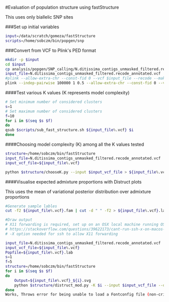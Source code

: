 #Evaluation of population structure using fastStructure

This uses only biallelic SNP sites

###Set up initial variables

```bash
input=/data/scratch/gomeza/fastStructure
scripts=/home/sobczm/bin/popgen/snp
```

###Convert from VCF to Plink's PED format

```bash
mkdir -p $input
cd $input
cp analysis/popgen/SNP_calling/N.ditissima_contigs_unmasked_filtered.recode_annotated.vcf .
input_file=N.ditissima_contigs_unmasked_filtered.recode_annotated.vcf
#plink --allow-extra-chr --const-fid 0 --vcf $input_file --recode --make-bed --out ${input_file%.vcf} > ${input_file%.vcf}.log
plink --indep-pairwise 100000 1 0.5 --allow-extra-chr --const-fid 0 --vcf $input_file --make-bed --recode --out ${input_file%.vcf} > ${input_file%.vcf}.log
```

####Test various K values (K represents model complexity)

```bash
# Set minimum number of considered clusters
s=1
# Set maximum number of considered clusters
f=10
for i in $(seq $s $f)
do
qsub $scripts/sub_fast_structure.sh ${input_file%.vcf} $i
done
```

####Choosing model complexity (K) among all the K values tested

```bash
structure=/home/sobczm/bin/fastStructure
input_file=N.ditissima_contigs_unmasked_filtered.recode_annotated.vcf
input_vcf_file=${input_file%.vcf}

python $structure/chooseK.py --input $input_vcf_file > ${input_file%.vcf}_K_choice
```

####Visualise expected admixture proportions with Distruct plots

This uses the mean of variational posterior distribution over admixture proportions

```bash
#Generate sample lables
cut -f2 ${input_file%.vcf}.fam | cut -d " " -f2 > ${input_file%.vcf}.lab

#Draw output
# X11 forwarding is required, set up on an OSX local machine running OSX v10.13.4 using:
# https://stackoverflow.com/questions/39622173/cant-run-ssh-x-on-macos-sierra
# -X option needed for ssh to allow X11 forwarding

input_file=N.ditissima_contigs_unmasked_filtered.recode_annotated.vcf
input_vcf_file=${input_file%.vcf}
Popfile=${input_file%.vcf}.lab
s=1
f=5
structure=/home/sobczm/bin/fastStructure
for i in $(seq $s $f)
do
    Output=${input_file%.vcf}_${i}.svg
    python $structure/distruct_mod.py -K $i --input $input_vcf_file --output $Output --title K$i --popfile $Popfile
done
Works, Throws error for being unable to load a Fontconfig file (non-critical)
```
